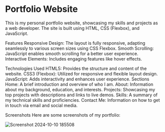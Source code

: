 # Portfolio Website
This is my personal portfolio website, showcasing my skills and projects as a web developer. The site is built using HTML, CSS (Flexbox), and JavaScript.

Features
Responsive Design: The layout is fully responsive, adapting seamlessly to various screen sizes using CSS Flexbox.
Smooth Scrolling: JavaScript enables smooth scrolling for a better user experience.
Interactive Elements: Includes engaging features like hover effects.

Technologies Used
HTML5: Provides the structure and content of the website.
CSS3 (Flexbox): Utilized for responsive and flexible layout design.
JavaScript: Adds interactivity and enhances user experience.
Sections
Home: A brief introduction and overview of who I am.
About: Information about my background, education, and interests.
Projects: Showcasing my top projects with descriptions and links to live demos.
Skills: A summary of my technical skills and proficiencies.
Contact Me: Information on how to get in touch via email and social media.

Screenshots
Here are some screenshots of my portfolio:


![Screenshot 2024-10-10 185508](https://github.com/user-attachments/assets/5a2f423d-ec02-4eaa-bb42-496bdb8f63af)




